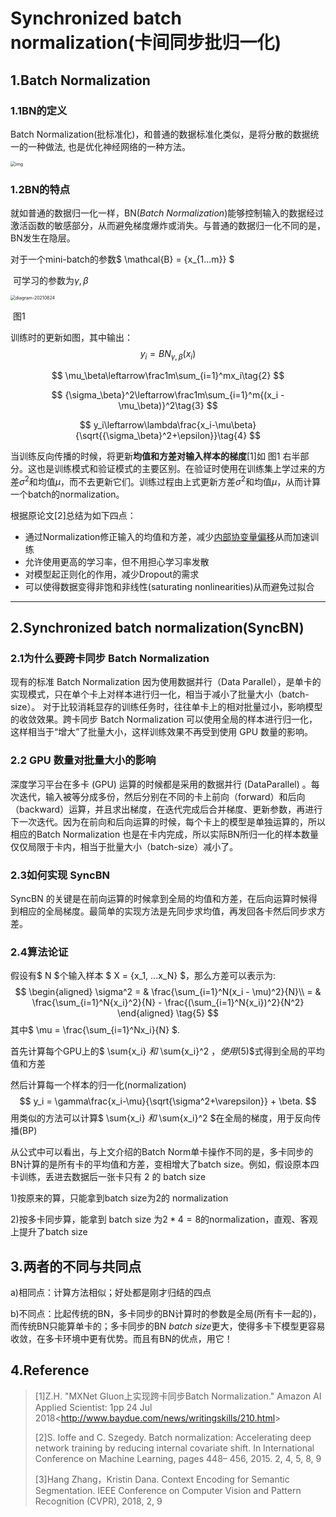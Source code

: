 # Synchronized batch normalization(卡间同步批归一化)

## 1.Batch Normalization

### 1.1BN的定义

Batch Normalization(批标准化)，和普通的数据标准化类似，是将分散的数据统一的一种做法, 也是优化神经网络的一种方法。

<img src="https://paperswithcode.com/media/methods/batchnorm_1_UmYEcHj.png" alt="img" style="zoom:50%;" />

### 1.2BN的特点

就如普通的数据归一化一样，BN(*Batch Normalization*)能够控制输入的数据经过激活函数的敏感部分，从而避免梯度爆炸或消失。与普通的数据归一化不同的是，BN发生在隐层。

对于一个mini-batch的参数$ \mathcal{B} = {x_{1...m}} $

​			  可学习的参数为$\gamma, \beta$

<img src="D:\Download_Base\diagram-20210824.png" alt="diagram-20210824" style="zoom:50%;" />

​																											图1

训练时的更新如图，其中输出：
$$
y_i = BN_{\gamma,\beta}(x_i)\tag{1}
$$

$$
\mu_\beta\leftarrow\frac1m\sum_{i=1}^mx_i\tag{2}
$$

$$
{\sigma_\beta}^2\leftarrow\frac1m\sum_{i=1}^m{(x_i - \mu_\beta)}^2\tag{3}
$$

$$
y_i\leftarrow\lambda\frac{x_i-\mu\beta}{\sqrt{{\sigma_\beta}^2+\epsilon}}\tag{4}
$$

当训练反向传播的时候，将更新**均值和方差对输入样本的梯度**[1]如 图1 右半部分。这也是训练模式和验证模式的主要区别。在验证时使用在训练集上学过来的方差$\sigma^2$和均值$\mu$，而不去更新它们。训练过程由上式更新方差$\sigma^2$和均值$\mu$，从而计算一个batch的normalization。

根据原论文[2]总结为如下四点：

- 通过Normalization修正输入的均值和方差，减少[内部协变量偏移](https://www.jianshu.com/p/a78470f521dd)从而加速训练
- 允许使用更高的学习率，但不用担心学习率发散
- 对模型起正则化的作用，减少Dropout的需求
- 可以使得数据变得非饱和非线性(saturating nonlinearities)从而避免过拟合

------



## 2.Synchronized batch normalization(SyncBN)

### 2.1为什么要跨卡同步 Batch Normalization

现有的标准 Batch Normalization 因为使用数据并行（Data Parallel），是单卡的实现模式，只在单个卡上对样本进行归一化，相当于减小了批量大小（batch-size）。 对于比较消耗显存的训练任务时，往往单卡上的相对批量过小，影响模型的收敛效果。跨卡同步 Batch Normalization 可以使用全局的样本进行归一化，这样相当于“增大”了批量大小，这样训练效果不再受到使用 GPU 数量的影响。

### 2.2 GPU 数量对批量大小的影响

深度学习平台在多卡 (GPU) 运算的时候都是采用的数据并行 (DataParallel) 。每次迭代，输入被等分成多份，然后分别在不同的卡上前向（forward）和后向（backward）运算，并且求出梯度，在迭代完成后合并梯度、更新参数，再进行下一次迭代。因为在前向和后向运算的时候，每个卡上的模型是单独运算的，所以相应的Batch Normalization 也是在卡内完成，所以实际BN所归一化的样本数量仅仅局限于卡内，相当于批量大小（batch-size）减小了。

### 2.3如何实现 SyncBN

SyncBN 的关键是在前向运算的时候拿到全局的均值和方差，在后向运算时候得到相应的全局梯度。最简单的实现方法是先同步求均值，再发回各卡然后同步求方差。

### 2.4算法论证

假设有$ N $个输入样本 $ X = {x_1, ...x_N} $，那么方差可以表示为:
$$
\begin{aligned}
\sigma^2 = & \frac{\sum_{i=1}^N(x_i - \mu)^2}{N}\\
= & \frac{\sum_{i=1}^N{x_i}^2}{N} - \frac{(\sum_{i=1}^N{x_i})^2}{N^2}
\end{aligned}
\tag{5}
$$
其中$ \mu = \frac{\sum_{i=1}^Nx_i}{N} $.

首先计算每个GPU上的$ \sum{x_i} $和$ \sum{x_i}^2 $，使用$(5)$式得到全局的平均值和方差

然后计算每一个样本的归一化(normalization)
$$
y_i = \gamma\frac{x_i-\mu}{\sqrt{\sigma^2+\varepsilon}} + \beta.
$$
用类似的方法可以计算$ \sum{x_i} $和$ \sum{x_i}^2 $在全局的梯度，用于反向传播(BP)

从公式中可以看出，与上文介绍的Batch Norm单卡操作不同的是，多卡同步的 BN计算的是所有卡的平均值和方差，变相增大了batch size。例如，假设原本四卡训练，丢进去数据后一张卡只有 2 的 batch size

1)按原来的算，只能拿到batch size为2的 normalization

2)按多卡同步算，能拿到 batch size 为$2 * 4 = 8%$的normalization，直观、客观上提升了batch size

## 3.两者的不同与共同点

a)相同点：计算方法相似；好处都是刚才归结的四点

b)不同点：比起传统的BN，多卡同步的BN计算时的参数是全局(所有卡一起的)，而传统BN只能算单卡的；多卡同步的BN *batch size*更大，使得多卡下模型更容易收敛，在多卡环境中更有优势。而且有BN的优点，用它！

## 4.Reference

> [1]Z.H. "MXNet Gluon上实现跨卡同步Batch Normalization." Amazon AI Applied Scientist: 1pp 24 Jul 2018<<http://www.baydue.com/news/writingskills/210.html>>
>
> [2]S. Ioffe and C. Szegedy. Batch normalization: Accelerating deep network training by reducing internal covariate shift. In International Conference on Machine Learning, pages 448– 456, 2015. 2, 4, 5, 8, 9
>
> [3]Hang Zhang，Kristin Dana. Context Encoding for Semantic Segmentation. IEEE Conference on Computer Vision and Pattern Recognition (CVPR), 2018, 2, 9

